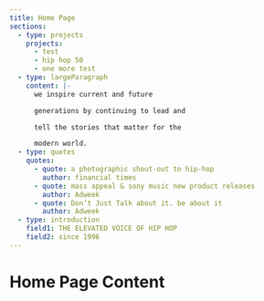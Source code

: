 ```yaml
---
title: Home Page
sections:
  - type: projects
    projects:
      - test
      - hip hop 50
      - one more test
  - type: largeParagraph
    content: |-
      we inspire current and future

      generations by continuing to lead and

      tell the stories that matter for the

      modern world.
  - type: quotes
    quotes:
      - quote: a photographic shout-out to hip-hop
        author: financial times
      - quote: mass appeal & sony music new product releases
        author: Adweek
      - quote: Don’t Just Talk about it. be about it
        author: Adweek
  - type: introduction
    field1: THE ELEVATED VOICE OF HIP HOP
    field2: since 1996
---
```


# Home Page Content
